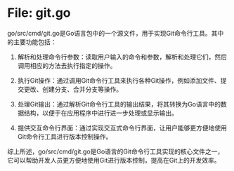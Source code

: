 # File: git.go

go/src/cmd/git.go是Go语言包中的一个源文件，用于实现Git命令行工具。其中的主要功能包括：

1. 解析和处理命令行参数：读取用户输入的命令和参数，解析和处理它们，然后调用相应的方法去执行指定的操作。

2. 执行Git操作：通过调用Git命令行工具来执行各种Git操作，例如添加文件、提交更改、创建分支、合并分支等操作。

3. 处理Git输出：通过解析Git命令行工具的输出结果，将其转换为Go语言中的数据结构，以便于在应用程序中进行进一步处理或显示输出。

4. 提供交互命令行界面：通过实现交互式命令行界面，让用户能够更方便地使用Git命令行工具进行版本控制操作。

综上所述，go/src/cmd/git.go是Go语言的Git命令行工具实现的核心文件之一，它可以帮助开发人员更方便地使用Git进行版本控制，提高在Git上的开发效率。

